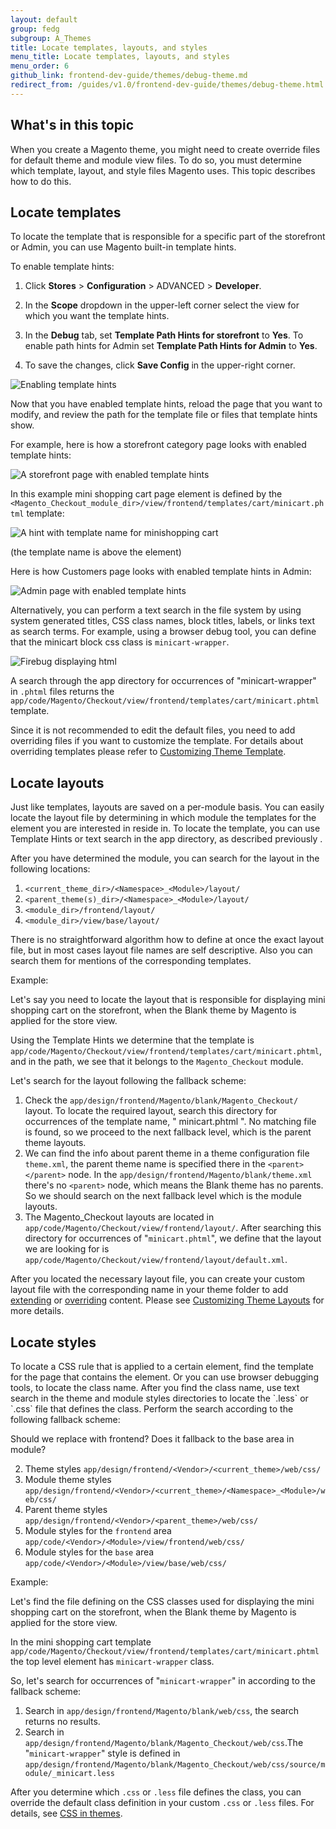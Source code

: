 ```yaml
---
layout: default  
group: fedg
subgroup: A_Themes
title: Locate templates, layouts, and styles
menu_title: Locate templates, layouts, and styles
menu_order: 6
github_link: frontend-dev-guide/themes/debug-theme.md
redirect_from: /guides/v1.0/frontend-dev-guide/themes/debug-theme.html
---
```


<h2 id="debug-theme-intro">What's in this topic</h2>

When you create a Magento theme, you might need to create override files for default theme and module view files. To do so, you must determine which template, layout, and style files Magento uses. This topic describes how to do this.

<h2 id="debug-theme-templ">Locate templates</h2>

To locate the template that is responsible for a specific part of the storefront or Admin, you can use Magento built-in template hints.

To enable template hints:

1. Click **Stores** > **Configuration** > ADVANCED > **Developer**.

2. In the **Scope** dropdown in the upper-left corner select the view for which you want the template hints.

3. In the **Debug** tab, set **Template Path Hints for storefront** to **Yes**. To enable path hints for Admin set **Template Path Hints for Admin** to **Yes**.
4. To save the changes, click **Save Config** in the upper-right corner.
<p><img src="{{ site.baseurl }}common/images/fdg_debug_theme.png" alt="Enabling template hints"></p>

Now that you have enabled template hints, reload the page that you want to modify, and review the path for the template file or files that template hints show.

For example, here is how a storefront category page looks with enabled template hints:
<p><img src="{{ site.baseurl }}common/images/theme_debug2.png" alt="A storefront page with enabled template hints"></p>

In this example mini shopping cart page element is defined by the `<Magento_Checkout_module_dir>/view/frontend/templates/cart/minicart.phtml` template:

<p><img src="{{ site.baseurl }}common/images/theme_debug3.png" alt="A hint with template name for minishopping cart"></p>
(the template name is above the element)

Here is how Customers page looks with enabled template hints in Admin:
<p><img src="{{ site.baseurl }}common/images/theme_debug5.png" alt="Admin page with enabled template hints"></p>

Alternatively, you can perform a text search in the file system by using system generated titles, CSS class names, block titles, labels, or links text as search terms.
For example, using a browser debug tool, you can define that the minicart block css class is `minicart-wrapper`.
<p><img src="{{ site.baseurl }}common/images/theme_debug4.png" alt="Firebug displaying html"></p>

A search through the app directory for occurrences of "minicart-wrapper" in `.phtml` files returns the `app/code/Magento/Checkout/view/frontend/templates/cart/minicart.phtml` template.

Since it is not recommended to edit the default files, you need to add overriding files if you want to customize the template. For details about overriding templates please refer to <a href="{{site.gdeurl}}frontend-dev-guide/templates/template-walkthrough.html">Customizing Theme Template</a>.


<h2 id="debug-theme-layout" >Locate layouts</h2>
Just like templates, layouts are saved on a per-module basis. You can easily locate the layout file by determining in which module the templates for the element you are interested in reside in. To locate the template, you can use Template Hints or text search in the app directory, as described previously .

After you have determined the module, you can search for the layout in the following locations:

1. `<current_theme_dir>/<Namespace>_<Module>/layout/`
2. `<parent_theme(s)_dir>/<Namespace>_<Module>/layout/`
3. `<module_dir>/frontend/layout/`
4. `<module_dir>/view/base/layout/`

There is no straightforward algorithm how to define at once the exact layout file, but in most cases layout file names are self descriptive. Also you can search them for mentions of the corresponding templates.

Example:

Let's say you need to locate the layout that is responsible for displaying mini shopping cart on the storefront, when the Blank theme by Magento is applied for the store view.

Using the Template Hints we determine that the template is `app/code/Magento/Checkout/view/frontend/templates/cart/minicart.phtml`, and in the path, we see that it belongs to the `Magento_Checkout` module.

Let's search for the layout following the fallback scheme:

1. Check the `app/design/frontend/Magento/blank/Magento_Checkout/` layout. To locate the required layout, search this directory for occurrences of the template name, " minicart.phtml ". No matching file is found, so we proceed to the next fallback level, which is the parent theme layouts.
2. We can find the info about parent theme in a theme configuration file `theme.xml`, the parent theme name is specified there in the `<parent></parent>` node. In the `app/design/frontend/Magento/blank/theme.xml` there's no `<parent>` node, which means the Blank theme has no parents. So we should search on the next fallback level which is the module layouts.
3. The Magento_Checkout layouts are located in `app/code/Magento/Checkout/view/frontend/layout/`. After searching this directory for occurrences of "`minicart.phtml`", we define that the layout we are looking for is `app/code/Magento/Checkout/view/frontend/layout/default.xml`.

After you located the necessary layout file, you can create your custom layout file with the corresponding name in your theme folder to add <a href="{{site.gdeurl}}frontend-dev-guide/layouts/layout-extend.html" target="_blank">extending</a> or <a href="{{site.gdeurl}}frontend-dev-guide/layouts/layout-override.html" target="_blank">overriding</a> content. Please see <a href="{{site.gdeurl}}frontend-dev-guide/layouts/layout-overview.html">Customizing Theme Layouts</a> for more details.


<h2 id="debug-theme-style">Locate styles</h2>
To locate a CSS rule that is applied to a certain element, find the template for the page that contains the element. Or you can use browser debugging tools, to locate the class name.
After you find the class name, use text search in the theme and module styles directories to locate the `.less` or `.css` file that defines the class. Perform the search according to the following fallback scheme:

<p class="q">Should we replace <area> with frontend? Does it fallback to the base area in module?</p>

2. Theme styles `app/design/frontend/<Vendor>/<current_theme>/web/css/`
2. Module theme styles `app/design/frontend/<Vendor>/<current_theme>/<Namespace>_<Module>/web/css/`
3. Parent theme styles `app/design/frontend/<Vendor>/<parent_theme>/web/css/`
4. Module styles for the `frontend` area `app/code/<Vendor>/<Module>/view/frontend/web/css/`
5. Module styles for the `base` area `app/code/<Vendor>/<Module>/view/base/web/css/`

Example:

Let's find the file defining on the CSS classes used for displaying the mini shopping cart on the storefront, when the Blank theme by Magento is applied for the store view.

In the mini shopping cart template `app/code/Magento/Checkout/view/frontend/templates/cart/minicart.phtml` the top level element has `minicart-wrapper` class.

So, let's search for occurrences of "`minicart-wrapper`" in according to the fallback scheme:

1. Search in `app/design/frontend/Magento/blank/web/css`, the search returns no results.
2. Search in `app/design/frontend/Magento/blank/Magento_Checkout/web/css`.The "`minicart-wrapper`" style is defined in `app/design/frontend/Magento/blank/Magento_Checkout/web/css/source/module/_minicart.less`

<p>After you determine which <code>.css</code> or <code>.less</code> file defines the class, you can override the default class definition in your custom <code>.css</code> or <code>.less</code> files.  For details, see <a href="{{ site.gdeurl }}frontend-dev-guide/css-topics/css-themes.html">CSS in themes</a>.</p>
